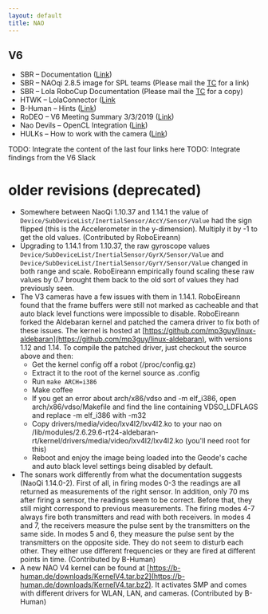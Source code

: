 ```yaml
---
layout: default
title: NAO
---
```


## V6

- SBR – Documentation ([Link](http://doc.aldebaran.com/2-8/news/index.html))
- SBR – NAOqi 2.8.5 image for SPL teams (Please mail the [TC](mailto:rc-spl-tc@lists.robocup.org) for a link)
- SBR – Lola RoboCup Documentation (Please mail the [TC](mailto:rc-spl-tc@lists.robocup.org) for a copy)
- HTWK – LolaConnector ([Link](https://github.com/NaoHTWK/LolaConnector)
- B-Human – Hints ([Link](https://spl.robocup.org/wp-content/uploads/downloads/nao-v6-hints.pdf))
- RoDEO – V6 Meeting Summary 3/3/2019 ([Link](https://spl.robocup.org/wp-content/uploads/downloads/2019-03-03_v6-meeting.pdf))
- Nao Devils – OpenCL Integration ([Link](https://spl.robocup.org/wp-content/uploads/downloads/OpenCL-V6.html.pdf))
- HULKs – How to work with the camera ([Link](https://github.com/HULKs/NaoV6/wiki))

TODO: Integrate the content of the last four links here
TODO: Integrate findings from the V6 Slack

# older revisions (deprecated)

- Somewhere between NaoQi 1.10.37 and 1.14.1 the value of `Device/SubDeviceList/InertialSensor/AccY/Sensor/Value` had the sign flipped (this is the Accelerometer in the y-dimension). Multiply it by -1 to get the old values. (Contributed by RoboEireann)
- Upgrading to 1.14.1 from 1.10.37, the raw gyroscope values `Device/SubDeviceList/InertialSensor/GyrX/Sensor/Value` and `Device/SubDeviceList/InertialSensor/GyrY/Sensor/Value` changed in both range and scale. RoboEireann empirically found scaling these raw values by 0.7 brought them back to the old sort of values they had previously seen.
- The V3 cameras have a few issues with them in 1.14.1. RoboEireann found that the frame buffers were still not marked as cacheable and that auto black level functions were impossible to disable. RoboEireann forked the Aldebaran kernel and patched the camera driver to fix both of these issues. The kernel is hosted at [https://github.com/mp3guy/linux-aldebaran](https://github.com/mp3guy/linux-aldebaran), with versions 1.12 and 1.14. To compile the patched driver, just checkout the source above and then: 
  - Get the kernel config off a robot (/proc/config.gz)
  - Extract it to the root of the kernel source as .config
  - Run `make ARCH=i386`
  - Make coffee
  - If you get an error about arch/x86/vdso and -m elf_i386, open arch/x86/vdso/Makefile and find the line containing VDSO_LDFLAGS and replace -m elf_i386 with -m32
  - Copy drivers/media/video/lxv4l2/lxv4l2.ko to your nao on /lib/modules/2.6.29.6-rt24-aldebaran-rt/kernel/drivers/media/video/lxv4l2/lxv4l2.ko (you'll need root for this)
  - Reboot and enjoy the image being loaded into the Geode's cache and auto black level settings being disabled by default.
- The sonars work differently from what the documentation suggests (NaoQi 1.14.0-2). First of all, in firing modes 0-3 the readings are all returned as measurements of the right sensor. In addition, only 70 ms after firing a sensor, the readings seem to be correct. Before that, they still might correspond to previous measurements. The firing modes 4-7 always fire both transmitters and read with both receivers. In modes 4 and 7, the receivers measure the pulse sent by the transmitters on the same side. In modes 5 and 6, they measure the pulse sent by the transmitters on the opposite side. They do not seem to disturb each other. They either use different frequencies or they are fired at different points in time. (Contributed by B-Human)
- A new NAO V4 kernel can be found at [https://b-human.de/downloads/KernelV4.tar.bz2](https://b-human.de/downloads/KernelV4.tar.bz2). It activates SMP and comes with different drivers for WLAN, LAN, and cameras. (Contributed by B-Human)
